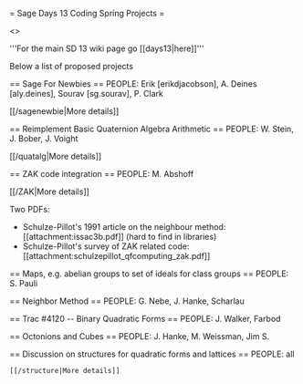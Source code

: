 = Sage Days 13 Coding Spring Projects =

<<TableOfContents>>


'''For the main SD 13 wiki page go [[days13|here]]'''

Below a list of proposed projects


== Sage For Newbies ==
 PEOPLE: Erik [erikdjacobson], A. Deines [aly.deines], Sourav [sg.sourav], P. Clark

 [[/sagenewbie|More details]]

== Reimplement Basic Quaternion Algebra Arithmetic ==
 PEOPLE: W. Stein, J. Bober, J. Voight

 [[/quatalg|More details]]

== ZAK code integration ==
PEOPLE: M. Abshoff

 [[/ZAK|More details]]

Two PDFs:

 * Schulze-Pillot's 1991 article on the neighbour method: [[attachment:issac3b.pdf]] (hard to find in libraries)
 * Schulze-Pillot's survey of ZAK related code: [[attachment:schulzepillot_qfcomputing_zak.pdf]]

== Maps, e.g. abelian groups to set of ideals for class groups ==
  PEOPLE: S. Pauli

== Neighbor Method ==
  PEOPLE: G. Nebe, J. Hanke, Scharlau

== Trac #4120 -- Binary Quadratic Forms ==
  PEOPLE: J. Walker, Farbod

== Octonions and Cubes ==
  PEOPLE: J. Hanke, M. Weissman, Jim S.

== Discussion on structures for quadratic forms and lattices ==
  PEOPLE: all

    [[/structure|More details]]
